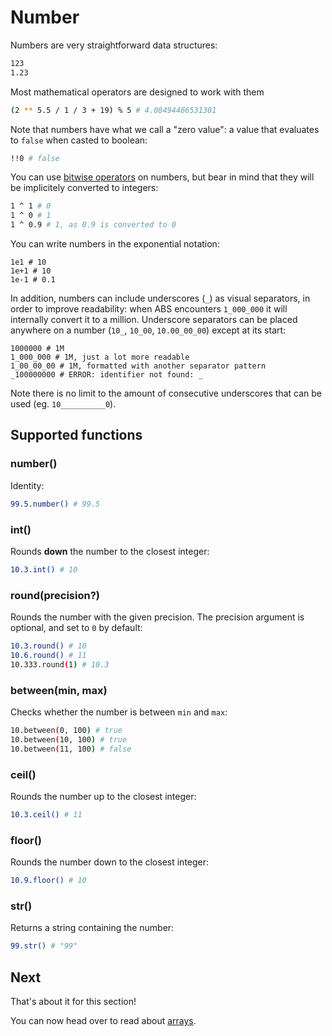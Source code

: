 # Number

Numbers are very straightforward data structures:

``` bash
123
1.23
```

Most mathematical operators are designed to work
with them

``` bash
(2 ** 5.5 / 1 / 3 + 19) % 5 # 4.08494466531301
```

Note that numbers have what we call a "zero value":
a value that evaluates to `false` when casted to boolean:

``` bash
!!0 # false
```

You can use [bitwise operators](/syntax/operators) on numbers, but bear in
mind that they will be implicitely converted to integers:

``` bash
1 ^ 1 # 0
1 ^ 0 # 1
1 ^ 0.9 # 1, as 0.9 is converted to 0
```

You can write numbers in the exponential notation:

```
1e1 # 10
1e+1 # 10
1e-1 # 0.1
```

In addition, numbers can include underscores (`_`) as visual
separators, in order to improve readability: when
ABS encounters `1_000_000` it will internally convert it
to a million. Underscore separators can be placed anywhere
on a number (`10_`, `10_00`, `10.00_00_00`) except at its start:

```
1000000 # 1M
1_000_000 # 1M, just a lot more readable
1_00_00_00 # 1M, formatted with another separator pattern
_100000000 # ERROR: identifier not found: _
```

Note there is no limit to the amount of consecutive
underscores that can be used (eg. `10__________0`).

## Supported functions

### number()

Identity:

``` bash
99.5.number() # 99.5
```

### int()

Rounds **down** the number to the closest integer:

``` bash
10.3.int() # 10
```

### round(precision?)

Rounds the number with the given precision.
The precision argument is optional, and set to `0`
by default:

``` bash
10.3.round() # 10
10.6.round() # 11
10.333.round(1) # 10.3
```

### between(min, max)

Checks whether the number is between `min` and `max`:

``` bash
10.between(0, 100) # true
10.between(10, 100) # true
10.between(11, 100) # false
```

### ceil()

Rounds the number up to the closest integer:

``` bash
10.3.ceil() # 11
```

### floor()

Rounds the number down to the closest integer:

``` bash
10.9.floor() # 10
```

### str()

Returns a string containing the number:

``` bash
99.str() # "99"
```

## Next

That's about it for this section!

You can now head over to read about [arrays](/types/array).